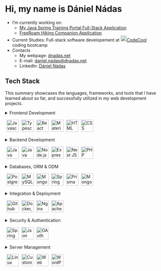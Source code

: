 # Hi, my name is Dániel Nádas

- I’m currently working on:
    - [My Java Spring Training Portal Full-Stack Application](https://github.com/DNadas98/training-portal)
    - [FreeRoam Hiking Companion Application](https://github.com/DNadas98/freeroam-hiking-companion)
- Current Studies: Full-stack software developement at [<img
        src="https://avatars.githubusercontent.com/u/43291578?s=200&v=4"
        alt="codecool"
        width="20"
        height="20"
      />CodeCool](https://codecool.com/en/) coding bootcamp
- Contacts
    - My webpage: [dnadas.net](https://dnadas.net)
    - E-mail: [daniel.nadas@dnadas.net](mailto:daniel.nadas@dnadas.net)
    - LinkedIn: [Dániel Nádas](https://www.linkedin.com/in/daniel-nadas)

<h2>Tech Stack</h2>
<p>This summary showcases the languages, frameworks, and tools that I have learned about so far, and successfully utilized in my web development projects.</p>
<details>
<summary>
    Frontend Development
    <p align="left">
      <img src="https://dnadas.net/media/javascript.svg" alt="Javascript" style="height:40px; margin-left:5px">
      <img src="https://dnadas.net/media/typescript.svg" alt="Typescript" style="height:40px; margin-left:5px">
      <img src="https://dnadas.net/media/react.svg" alt="React JS" style="height:40px; margin-left:5px">
      <img src="https://dnadas.net/media/materialui.svg" alt="Material UI" style="height:40px; margin-left:5px">
      <img src="https://dnadas.net/media/html.svg" alt="HTML" style="height:40px; margin-left:5px">
      <img src="https://dnadas.net/media/css.svg" alt="CSS" style="height:40px; margin-left:5px">
    </p>
</summary>
<ul>
  <li>Javascript</li>
  <li>Typescript</li>
  <li>React JS</li>
  <li>Material UI</li>
  <li>HTML</li>
  <li>CSS</li>
</ul>
</details>
<details>
  <summary>
    Backend Development
    <p align="left"> 
      <img src="https://dnadas.net/media/java.svg" alt="Java" style="width:40px;height:40px; margin-left:5px">
      <img src="https://dnadas.net/media/spring.svg" alt="Java Spring" style="width:40px;height:40px; margin-left:5px">
      <img src="https://dnadas.net/media/nodejs.svg" alt="Node.js" style="width:40px;height:40px; margin-left:5px">
      <img src="https://dnadas.net/media/express.svg" alt="Express JS" style="width:40px;height:40px; margin-left:5px">
      <img src="https://dnadas.net/media/nestjs.svg" alt="Nest JS" style="width:40px;height:40px; margin-left:5px">
      <img src="https://dnadas.net/media/php.svg" alt="PHP" style="width:40px;height:40px; margin-left:5px">
    </p>
  </summary>
  <ul>
    <li>Java</li>
    <li>Java Spring</li>
    <li>Node.js</li>
    <li>Express JS</li>
    <li>Nest JS</li>
    <li>PHP</li>
  </ul>
</details>  
<details>
  <summary>
    Databases, ORM & ODM
    <p align="left"> 
      <img src="https://dnadas.net/media/postgresql.svg" alt="PostgreSQL" style="width:40px;height:40px; margin-left:5px">
      <img src="https://dnadas.net/media/mysql.svg" alt="MySQL" style="width:40px;height:40px; margin-left:5px">
      <img src="https://dnadas.net/media/mongodb.png" alt="MongoDB" style="width:40px;height:40px; margin-left:5px">
      <img src="https://dnadas.net/media/spring.svg" alt="Spring Data JPA" style="width:40px;height:40px; margin-left:5px">
      <img src="https://dnadas.net/media/prisma.svg" alt="Prisma ORM" style="width:40px;height:40px; margin-left:5px">
      <img src="https://dnadas.net/media/mongoose.svg" alt="Mongoose JS" style="width:40px;height:40px; margin-left:5px">
    </p>
  </summary>     
  <ul>
    <li>PostgreSQL</li>
    <li>MySQL</li>
    <li>MongoDB</li>
    <li>Spring Data JPA</li>
    <li>Prisma ORM</li>
    <li>Mongoose JS</li>
  </ul>
</details>  
<details>
  <summary>
    Integration & Deployment
    <p align="left">
      <img src="https://dnadas.net/media/githubactions.svg" alt="Github Actions" style="width:40px;height:40px; margin-left:5px">
      <img src="https://dnadas.net/media/docker.svg" alt="Docker, Docker Compose" style="width:40px;height:40px; margin-left:5px">
      <img src="https://dnadas.net/media/nginx.svg" alt="Nginx" style="width:40px;height:40px; margin-left:5px">
      <img src="https://dnadas.net/media/apache.png" alt="Apache HTTP Server" style="width:40px;height:40px; margin-left:5px">
    </p>
  </summary> 
  <ul>
    <li>Github Actions</li>
    <li>Docker, Docker Compose</li>
    <li>Nginx</li>
    <li>Apache HTTP Server</li>
  </ul>
</details> 
<details>
  <summary>
    Security & Authentication
    <p align="left">
      <img src="https://dnadas.net/media/spring.svg" alt="Spring Security" style="width:40px;height:40px; margin-left:5px">
      <img src="https://dnadas.net/media/jwt.svg" alt="Json Web Token" style="width:40px;height:40px; margin-left:5px">
      <img src="https://dnadas.net/media/oauth2.svg" alt="OAuth 2.0" style="width:40px;height:40px; margin-left:5px">
    </p>
  </summary> 
  <ul>
    <li>Spring Security</li>
    <li>Custom Express JS Implementation</li>
    <li>Json Web Token</li>
    <li>OAuth 2.0</li>
  </ul>
</details>  
<details>
  <summary>
    Server Management
    <p align="left">
      <img src="https://dnadas.net/media/linux.png" alt="Linux Server (VPS)" style="width:40px;height:40px; margin-left:5px">
      <img src="https://cdn.iconscout.com/icon/free/png-512/free-mail-2844876-2365225.png?f=webp&w=256" alt="Custom E-mail Server" style="width:40px;height:40px; margin-left:5px; background-color:#ffffff; border-radius:3px">
      <img src="https://cdn-icons-png.flaticon.com/256/10321/10321860.png" alt="Web Storage, E-mail, FTP Administration" style="width:40px;height:40px; margin-left:5px; background-color:#ffffff; border-radius:3px">
      <img src="https://dnadas.net/media/wordpress.svg" alt="WordPress CMS" style="width:40px;height:40px; margin-left:5px;">
    </p>
  </summary>
  <ul>
    <li>Linux Server (VPS)</li>
    <li>Custom E-mail Server</li>
    <li>Web Storage, E-mail, FTP Administration</li>
    <li>WordPress CMS</li>
  </ul>
</details>

